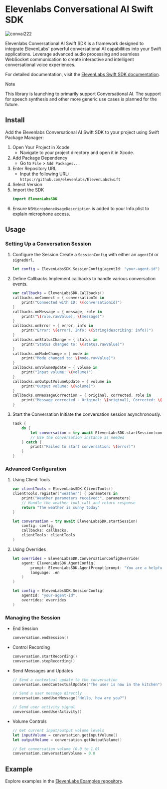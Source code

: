 # Elevenlabs Conversational AI Swift SDK

![convai222](https://github.com/user-attachments/assets/ca4fa726-5e98-4bbc-91b2-d055e957df7d)

Elevenlabs Conversational AI Swift SDK is a framework designed to integrate ElevenLabs' powerful conversational AI capabilities into your Swift applications. Leverage advanced audio processing and seamless WebSocket communication to create interactive and intelligent conversational voice experiences.

For detailed documentation, visit the [ElevenLabs Swift SDK documentation](https://elevenlabs.io/docs/conversational-ai/libraries/conversational-ai-sdk-swift).

> [!NOTE]  
> This library is launching to primarily support Conversational AI. The support for speech synthesis and other more generic use cases is planned for the future.

## Install

Add the Elevenlabs Conversational AI Swift SDK to your project using Swift Package Manager:

1. Open Your Project in Xcode
   - Navigate to your project directory and open it in Xcode.
2. Add Package Dependency
   - Go to `File` > `Add Packages...`
3. Enter Repository URL
   - Input the following URL: `https://github.com/elevenlabs/ElevenLabsSwift`
4. Select Version
5. Import the SDK
   ```swift
   import ElevenLabsSDK
   ```
6. Ensure `NSMicrophoneUsageDescription` is added to your Info.plist to explain microphone access.

## Usage

### Setting Up a Conversation Session

1. Configure the Session
   Create a `SessionConfig` with either an `agentId` or `signedUrl`.

   ```swift
   let config = ElevenLabsSDK.SessionConfig(agentId: "your-agent-id")
   ```

2. Define Callbacks
   Implement callbacks to handle various conversation events.

   ```swift
   var callbacks = ElevenLabsSDK.Callbacks()
   callbacks.onConnect = { conversationId in
       print("Connected with ID: \(conversationId)")
   }
   callbacks.onMessage = { message, role in
       print("\(role.rawValue): \(message)")
   }
   callbacks.onError = { error, info in
       print("Error: \(error), Info: \(String(describing: info))")
   }
   callbacks.onStatusChange = { status in
       print("Status changed to: \(status.rawValue)")
   }
   callbacks.onModeChange = { mode in
       print("Mode changed to: \(mode.rawValue)")
   }
   callbacks.onVolumeUpdate = { volume in
       print("Input volume: \(volume)")
   }
   callbacks.onOutputVolumeUpdate = { volume in
       print("Output volume: \(volume)")
   }
   callbacks.onMessageCorrection = { original, corrected, role in
       print("Message corrected - Original: \(original), Corrected: \(corrected), Role: \(role.rawValue)")
   }
   ```

3. Start the Conversation
   Initiate the conversation session asynchronously.

   ```swift
   Task {
       do {
           let conversation = try await ElevenLabsSDK.startSession(config: config, callbacks: callbacks)
           // Use the conversation instance as needed
       } catch {
           print("Failed to start conversation: \(error)")
       }
   }
   ```

### Advanced Configuration

1. Using Client Tools

   ```swift
   var clientTools = ElevenLabsSDK.ClientTools()
   clientTools.register("weather") { parameters in
       print("Weather parameters received:", parameters)
       // Handle the weather tool call and return response
       return "The weather is sunny today"
   }

   let conversation = try await ElevenLabsSDK.startSession(
       config: config,
       callbacks: callbacks,
       clientTools: clientTools
   )
   ```

2. Using Overrides

   ```swift
   let overrides = ElevenLabsSDK.ConversationConfigOverride(
       agent: ElevenLabsSDK.AgentConfig(
           prompt: ElevenLabsSDK.AgentPrompt(prompt: "You are a helpful assistant"),
           language: .en
       )
   )

   let config = ElevenLabsSDK.SessionConfig(
       agentId: "your-agent-id",
       overrides: overrides
   )
   ```

### Managing the Session

- End Session

  ```swift
  conversation.endSession()
  ```

- Control Recording

  ```swift
  conversation.startRecording()
  conversation.stopRecording()
  ```

- Send Messages and Updates

  ```swift
  // Send a contextual update to the conversation
  conversation.sendContextualUpdate("The user is now in the kitchen")
  
  // Send a user message directly
  conversation.sendUserMessage("Hello, how are you?")
  
  // Send user activity signal
  conversation.sendUserActivity()
  ```

- Volume Controls

  ```swift
  // Get current input/output volume levels
  let inputVolume = conversation.getInputVolume()
  let outputVolume = conversation.getOutputVolume()
  
  // Set conversation volume (0.0 to 1.0)
  conversation.conversationVolume = 0.8
  ```

## Example

Explore examples in the [ElevenLabs Examples repository](https://github.com/elevenlabs/elevenlabs-examples/tree/main/examples/conversational-ai/swift).
